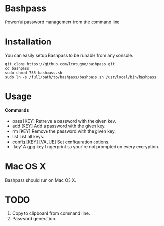 # Bashpass
Powerful password management from the command line

# Installation
You can easily setup Bashpass to be runable from any console.
```
git clone https://github.com/kcotugno/bashpass.git
cd bashpass
sudo chmod 755 bashpass.sh
sudo ln -s /full/path/to/bashpass/bashpass.sh /usr/local/bin/bashpass
```

# Usage
#### Commands
+ pass [KEY] Retreive a password with the given key.
+ add [KEY] Add a password with the given key.
+ rm [KEY] Remove the password with the given key.
+ list List all keys.
+ config [KEY] [VALUE] Set configuration options.
 + 'key' A gpg key fingerprint so your're not prompted on every encryption.

# Mac OS X
Bashpass should run on Mac OS X.

# TODO
1. Copy to clipboard from command line.
2. Password generation.
